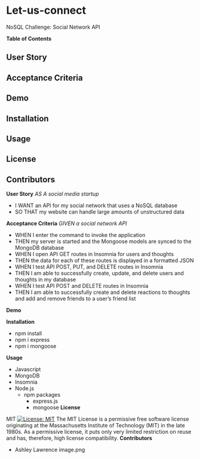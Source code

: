 # Let-us-connect
NoSQL Challenge: Social Network API

**Table of Contents**
 ## User Story
 ## Acceptance Criteria
 ## Demo
 ## Installation
 ## Usage
 ## License
 ## Contributors

**User Story**
 *AS A social media startup*
- I WANT an API for my social network that uses a NoSQL database
- SO THAT my website can handle large amounts of unstructured data

**Acceptance Criteria**
*GIVEN a social network API*
- WHEN I enter the command to invoke the application
- THEN my server is started and the Mongoose models are synced to the MongoDB database
- WHEN I open API GET routes in Insomnia for users and thoughts
- THEN the data for each of these routes is displayed in a formatted JSON
- WHEN I test API POST, PUT, and DELETE routes in Insomnia
- THEN I am able to successfully create, update, and delete users and thoughts in my database
- WHEN I test API POST and DELETE routes in Insomnia
- THEN I am able to successfully create and delete reactions to thoughts and add and remove friends to a user’s friend list

**Demo**


**Installation**
- npm install
- npm i express
- npm i mongoose

**Usage**
- Javascript
- MongoDB
- Insomnia
- Node.js
    - npm packages
        - express.js
        - mongoose
**License**

MIT
[![License: MIT](https://img.shields.io/badge/License-MIT-yellow.svg)](https://opensource.org/licenses/MIT)
The MIT License is a permissive free software license originating at the Massachusetts Institute of Technology (MIT) in the late 1980s. As a permissive license, it puts only very limited restriction on reuse and has, therefore, high license 
compatibility.
**Contributors**
- Ashley Lawrence image.png
